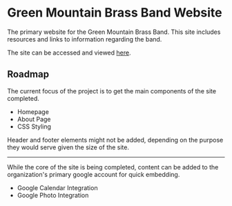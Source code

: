# Green Mountain Brass Band Website
The primary website for the Green Mountain Brass Band. This site includes resources and links to information regarding the band.

The site can be accessed and viewed [here](https://green-mountain-brass-band.github.io/GMBB).

## Roadmap
The current focus of the project is to get the main components of the site completed.
- Homepage
- About Page
- CSS Styling

Header and footer elements might not be added, depending on the purpose they would serve given the size of the site.

---

While the core of the site is being completed, content can be added to the organization's primary google account
for quick embedding.
- Google Calendar Integration
- Google Photo Integration
